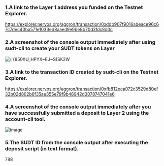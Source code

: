  ### 1.A link to the Layer 1 address you funded on the Testnet Explorer.
 https://explorer.nervos.org/aggron/transaction/0xddb907f9016abeace96c67c7dec43ba571e1033ed8aaed9e9be8b70d3fdc8d0c
 ### 2.A screenshot of the console output immediately after using sudt-cli to create your SUDT tokens on Layer 
  ![( {850XU_HPYX~EJ~S)SK2W](https://user-images.githubusercontent.com/39227907/128742495-803444d1-7971-42df-b8a3-0d4ababdea06.png)
 ### 3.A link to the transaction ID created by sudt-cli on the Testnet Explorer.
 https://explorer.nervos.org/aggron/transaction/0xfb812eca072c3529d80ef32b02d802b6f35ae355e79f9b48942d3078747041e6
 ### 4.A screenshot of the console output immediately after you have successfully submitted a deposit to Layer 2 using the account-cli tool.
  ![image](https://user-images.githubusercontent.com/39227907/128742478-01e4d39d-ac5c-42b8-8218-f323a116ff51.png)
 ### 5.The SUDT ID from the console output after executing the deposit script (in text format).
 788
   
